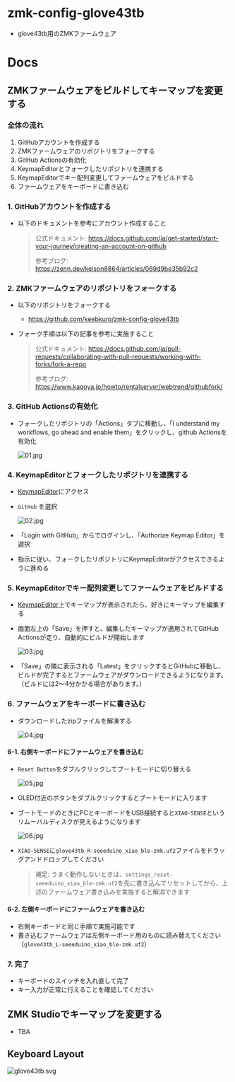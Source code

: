 # zmk-config-glove43tb

- glove43tb用のZMKファームウェア

# Docs

## ZMKファームウェアをビルドしてキーマップを変更する

### 全体の流れ

1. GitHubアカウントを作成する
2. ZMKファームウェアのリポジトリをフォークする
3. GitHub Actionsの有効化
4. KeymapEditorとフォークしたリポジトリを連携する
5. KeymapEditorでキー配列変更してファームウェアをビルドする
6. ファームウェアをキーボードに書き込む

### 1. GitHubアカウントを作成する

- 以下のドキュメントを参考にアカウント作成すること

  > 公式ドキュメント:
  > https://docs.github.com/ja/get-started/start-your-journey/creating-an-account-on-github
  >
  > 参考ブログ:
  > https://zenn.dev/keison8864/articles/069d9be35b92c2
  >

### 2. ZMKファームウェアのリポジトリをフォークする

- 以下のリポジトリをフォークする
  - https://github.com/keebkuro/zmk-config-glove43tb
- フォーク手順は以下の記事を参考に実施すること

  > 公式ドキュメント:
  > https://docs.github.com/ja/pull-requests/collaborating-with-pull-requests/working-with-forks/fork-a-repo
  >
  > 参考ブログ:
  > https://www.kagoya.jp/howto/rentalserver/webtrend/githubfork/
  >

### 3. GitHub Actionsの有効化

- フォークしたリポジトリの「Actions」タブに移動し、「I understand my workflows, go ahead and enable them」をクリックし、github Actionsを有効化

  ![01.jpg](docs/images/01.jpg)

### 4. KeymapEditorとフォークしたリポジトリを連携する

- [KeymapEditor](https://nickcoutsos.github.io/keymap-editor/)にアクセス
- `GitHub` を選択

  ![02.jpg](docs/images/02.jpg)

- 「Login with GitHub」からでログインし、「Authorize Keymap Editor」を選択
- 指示に従い、フォークしたリポジトリにKeymapEditorがアクセスできるように進める

### 5. KeymapEditorでキー配列変更してファームウェアをビルドする

- [KeymapEditor](https://nickcoutsos.github.io/keymap-editor/)上でキーマップが表示されたら、好きにキーマップを編集する
- 画面左上の「Save」を押すと、編集したキーマップが適用されてGitHub Actionsが走り、自動的にビルドが開始します

  ![03.jpg](docs/images/03.jpg)

- 「Save」の隣に表示される「Latest」をクリックするとGitHubに移動し、ビルドが完了するとファームウェアがダウンロードできるようになります。（ビルドには2～4分かかる場合があります。）

### 6. ファームウェアをキーボードに書き込む

- ダウンロードしたzipファイルを解凍する

  ![04.jpg](docs/images/04.jpg)

#### 6-1. 右側キーボードにファームウェアを書き込む

- `Reset Button`をダブルクリックしてブートモードに切り替える

  ![05.jpg](docs/images/05.jpg)

- OLED付近のボタンをダブルクリックするとブートモードに入ります
- ブートモードのときにPCとキーボードをUSB接続すると`XIAO-SENSE`というリムーバルディスクが見えるようになります

  ![06.jpg](docs/images/06.jpg)

- `XIAO-SENSE`に`glove43tb_R-seeeduino_xiao_ble-zmk.uf2`ファイルをドラッグアンドドロップしてください

  > 補足:
  > うまく動作しないときは、`settings_reset-seeeduino_xiao_ble-zmk.uf2`を先に書き込んでリセットしてから、上述のファームウェア書き込みを実施すると解消できます
  >

#### 6-2. 左側キーボードにファームウェアを書き込む

- 右側キーボードと同じ手順で実施可能です
- 書き込むファームウェアは左側キーボード用のものに読み替えてください（`glove43tb_L-seeeduino_xiao_ble-zmk.uf2`）

### 7. 完了

- キーボードのスイッチを入れ直して完了
- キー入力が正常に行えることを確認してください

## ZMK Studioでキーマップを変更する

- TBA

## Keyboard Layout

![glove43tb.svg](keymap-drawer/glove43tb.svg)
